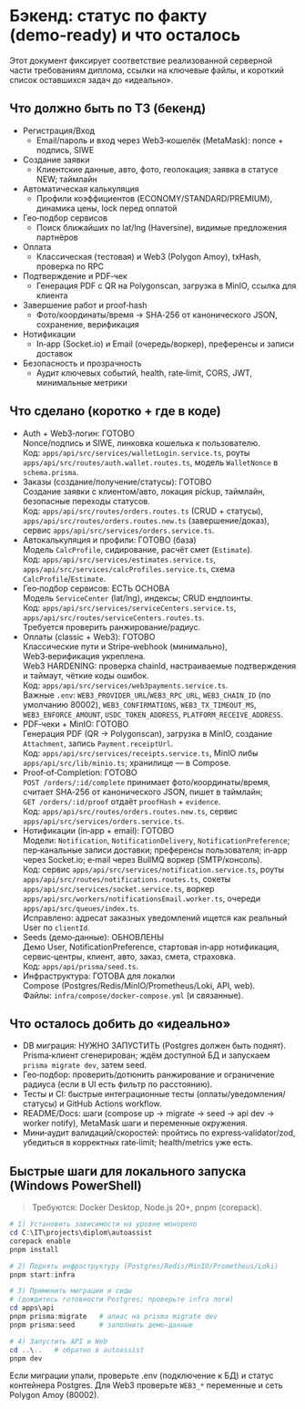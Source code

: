 # Бэкенд: статус по факту (demo‑ready) и что осталось

Этот документ фиксирует соответствие реализованной серверной части требованиям диплома, ссылки на ключевые файлы, и короткий список оставшихся задач до «идеально».

## Что должно быть по ТЗ (бекенд)
- Регистрация/Вход
  - Email/пароль и вход через Web3‑кошелёк (MetaMask): nonce + подпись, SIWE
- Создание заявки
  - Клиентские данные, авто, фото, геолокация; заявка в статусе NEW; таймлайн
- Автоматическая калькуляция
  - Профили коэффициентов (ECONOMY/STANDARD/PREMIUM), динамика цены, lock перед оплатой
- Гео‑подбор сервисов
  - Поиск ближайших по lat/lng (Haversine), видимые предложения партнёров
- Оплата
  - Классическая (тестовая) и Web3 (Polygon Amoy), txHash, проверка по RPC
- Подтверждение и PDF‑чек
  - Генерация PDF с QR на Polygonscan, загрузка в MinIO, ссылка для клиента
- Завершение работ и proof‑hash
  - Фото/координаты/время → SHA‑256 от канонического JSON, сохранение, верификация
- Нотификации
  - In‑app (Socket.io) и Email (очередь/воркер), преференсы и записи доставок
- Безопасность и прозрачность
  - Аудит ключевых событий, health, rate‑limit, CORS, JWT, минимальные метрики

## Что сделано (коротко + где в коде)
- Auth + Web3‑логин: ГОТОВО  
  Nonce/подпись и SIWE, линковка кошелька к пользователю.  
  Код: `apps/api/src/services/walletLogin.service.ts`, роуты `apps/api/src/routes/auth.wallet.routes.ts`, модель `WalletNonce` в `schema.prisma`.
- Заказы (создание/получение/статусы): ГОТОВО  
  Создание заявки с клиентом/авто, локация pickup, таймлайн, безопасные переходы статусов.  
  Код: `apps/api/src/routes/orders.routes.ts` (CRUD + статусы), `apps/api/src/routes/orders.routes.new.ts` (завершение/доказ), сервис `apps/api/src/services/orders.service.ts`.
- Автокалькуляция и профили: ГОТОВО (база)  
  Модель `CalcProfile`, сидирование, расчёт смет (`Estimate`).  
  Код: `apps/api/src/services/estimates.service.ts`, `apps/api/src/services/calcProfiles.service.ts`, схема `CalcProfile`/`Estimate`.
- Гео‑подбор сервисов: ЕСТЬ ОСНОВА  
  Модель `ServiceCenter` (lat/lng), индексы; CRUD ендпоинты.  
  Код: `apps/api/src/services/serviceCenters.service.ts`, `apps/api/src/routes/serviceCenters.routes.ts`.  
  Требуется проверить ранжирование/радиус.
- Оплаты (classic + Web3): ГОТОВО  
  Классические пути и Stripe‑webhook (минимально), Web3‑верификация укреплена.  
  Web3 HARDENING: проверка chainId, настраиваемые подтверждения и таймаут, чёткие коды ошибок.  
  Код: `apps/api/src/services/web3payments.service.ts`.  
  Важные `.env`: `WEB3_PROVIDER_URL`/`WEB3_RPC_URL`, `WEB3_CHAIN_ID` (по умолчанию 80002), `WEB3_CONFIRMATIONS`, `WEB3_TX_TIMEOUT_MS`, `WEB3_ENFORCE_AMOUNT`, `USDC_TOKEN_ADDRESS`, `PLATFORM_RECEIVE_ADDRESS`.
- PDF‑чеки + MinIO: ГОТОВО  
  Генерация PDF (QR → Polygonscan), загрузка в MinIO, создание `Attachment`, запись `Payment.receiptUrl`.  
  Код: `apps/api/src/services/receipts.service.ts`, MinIO либы `apps/api/src/lib/minio.ts`; хранилище — в Compose.
- Proof‑of‑Completion: ГОТОВО  
  `POST /orders/:id/complete` принимает фото/координаты/время, считает SHA‑256 от канонического JSON, пишет в таймлайн;  
  `GET /orders/:id/proof` отдаёт `proofHash` + `evidence`.  
  Код: `apps/api/src/routes/orders.routes.new.ts`, сервис `apps/api/src/services/orders.service.ts`.
- Нотификации (in‑app + email): ГОТОВО  
  Модели: `Notification`, `NotificationDelivery`, `NotificationPreference`; пер‑канальные записи доставки; преференсы пользователя; in‑app через Socket.io; e‑mail через BullMQ воркер (SMTP/консоль).  
  Код: сервис `apps/api/src/services/notification.service.ts`, роуты `apps/api/src/routes/notifications.routes.ts`, сокеты `apps/api/src/services/socket.service.ts`, воркер `apps/api/src/workers/notificationsEmail.worker.ts`, очереди `apps/api/src/queues/index.ts`.  
  Исправлено: адресат заказных уведомлений ищется как реальный User по `clientId`.
- Seeds (демо‑данные): ОБНОВЛЕНЫ  
  Демо User, NotificationPreference, стартовая in‑app нотификация, сервис‑центры, клиент, авто, заказ, смета, страховка.  
  Код: `apps/api/prisma/seed.ts`.
- Инфраструктура: ГОТОВА для локалки  
  Compose (Postgres/Redis/MinIO/Prometheus/Loki, API, web).  
  Файлы: `infra/compose/docker-compose.yml` (и связанные).

## Что осталось добить до «идеально»
- DB миграция: НУЖНО ЗАПУСТИТЬ (Postgres должен быть поднят).  
  Prisma‑клиент сгенерирован; ждём доступной БД и запускаем `prisma migrate dev`, затем seed.
- Гео‑подбор: проверить/дотюнить ранжирование и ограничение радиуса (если в UI есть фильтр по расстоянию).
- Тесты и CI: быстрые интеграционные тесты (оплаты/уведомления/статусы) и GitHub Actions workflow.
- README/Docs: шаги (compose up → migrate → seed → api dev → worker notify), MetaMask шаги и переменные окружения.
- Мини‑аудит валидаций/скоростей: пройтись по express‑validator/zod, убедиться в корректных rate‑limit; health/metrics уже есть.

## Быстрые шаги для локального запуска (Windows PowerShell)

> Требуются: Docker Desktop, Node.js 20+, pnpm (corepack).

```powershell
# 1) Установить зависимости на уровне монорепо
cd C:\IT\projects\diplom\autoassist
corepack enable
pnpm install

# 2) Поднять инфраструктуру (Postgres/Redis/MinIO/Prometheus/Loki)
pnpm start:infra

# 3) Применить миграции и сиды
# (дождитесь готовности Postgres; проверьте infra логи)
cd apps\api
pnpm prisma:migrate   # алиас на prisma migrate dev
pnpm prisma:seed      # заполнить демо‑данные

# 4) Запустить API и Web
cd ..\..   # обратно в autoassist
pnpm dev
```

Если миграции упали, проверьте .env (подключение к БД) и статус контейнера Postgres. Для Web3 проверьте `WEB3_*` переменные и сеть Polygon Amoy (80002).
